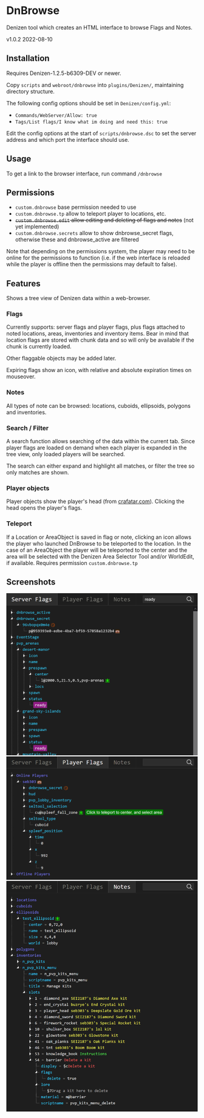 # DnBrowse

Denizen tool which creates an HTML interface to browse Flags and Notes.

v1.0.2 2022-08-10

## Installation

Requires Denizen-1.2.5-b6309-DEV or newer.

Copy `scripts` and `webroot/dnbrowse` into `plugins/Denizen/`, maintaining directory structure.

The following config options should be set in `Denizen/config.yml`:
- `Commands/WebServer/Allow: true`
- `Tags/List flags/I know what im doing and need this: true`

Edit the config options at the start of `scripts/dnbrowse.dsc` to set the server address and which port the interface should use.

## Usage

To get a link to the browser interface, run command `/dnbrowse`

## Permissions

- `custom.dnbrowse` base permission needed to use
- `custom.dnbrowse.tp` allow to teleport player to locations, etc.
- ~~`custom.dnbrowse.edit` allow editing and deleting of flags and notes~~ (not yet implemented)
- `custom.dnbrowse.secrets` allow to show dnbrowse_secret flags, otherwise these and dnbrowse_active are filtered

Note that depending on the permissions system, the player may need to be online for the permissions to function (i.e. if the web interface is reloaded while the player is offline then the permissions may default to false).

## Features

Shows a tree view of Denizen data within a web-browser.

### Flags

Currently supports: server flags and player flags, plus flags attached to noted locations, areas, inventories and inventory items. Bear in mind that location flags are stored with chunk data and so will only be available if the chunk is currently loaded.

Other flaggable objects may be added later.

Expiring flags show an icon, with relative and absolute expiration times on mouseover.

### Notes

All types of note can be browsed: locations, cuboids, ellipsoids, polygons and inventories.

### Search / Filter

A search function allows searching of the data within the current tab. Since player flags are loaded on demand when each player is expanded in the tree view, only loaded players will be searched.

The search can either expand and highlight all matches, or filter the tree so only matches are shown.

### Player objects

Player objects show the player's head (from [crafatar.com](https://crafatar.com/)). Clicking the head opens the player's flags.

### Teleport

If a Location or AreaObject is saved in flag or note, clicking an icon allows the player who launched DnBrowse to be teleported to the location. In the case of an AreaObject the player will be teleported to the center and the area will be selected with the Denizen Area Selector Tool and/or WorldEdit, if available.  Requires permission `custom.dnbrowse.tp`

## Screenshots

![Server Flags](https://github.com/seb303/DnBrowse/raw/main/readme-images/server-flags.png)
![Player Flags](https://github.com/seb303/DnBrowse/raw/main/readme-images/player-flags.png)
![Notes](https://github.com/seb303/DnBrowse/raw/main/readme-images/notes.png)

